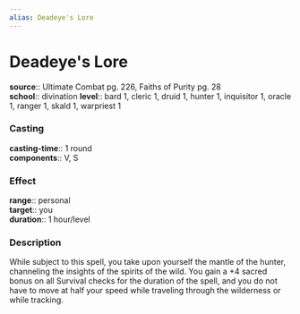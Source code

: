 ```yaml
---
alias: Deadeye's Lore
---
```


# Deadeye's Lore 

**source**:: Ultimate Combat pg. 226, Faiths of Purity pg. 28  
**school**:: divination
**level**:: bard 1, cleric 1, druid 1, hunter 1, inquisitor 1, oracle 1, ranger 1, skald 1, warpriest 1

### Casting 

**casting-time**:: 1 round  
**components**:: V, S

### Effect 

**range**:: personal  
**target**:: you  
**duration**:: 1 hour/level

### Description 

While subject to this spell, you take upon yourself the mantle of the hunter, channeling the insights of the spirits of the wild. You gain a +4 sacred bonus on all Survival checks for the duration of the spell, and you do not have to move at half your speed while traveling through the wilderness or while tracking.
